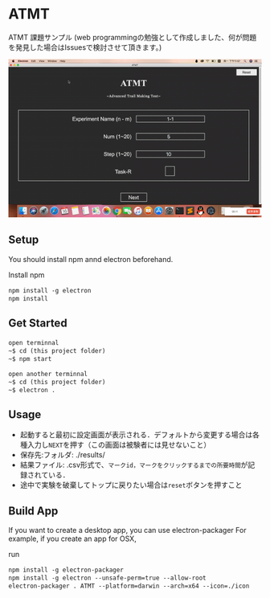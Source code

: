 # ATMT

ATMT 課題サンプル (web programmingの勉強として作成しました、何が問題を発見した場合はIssuesで検討させて頂きます。)

<img src="./atmt.gif" width="100">

## Setup

You should install npm annd electron beforehand.

<a herf=https://www.npmjs.com/get-npm>Install npm</a>

```
npm install -g electron
npm install
```

## Get Started
```
open terminnal
~$ cd (this project folder)
~$ npm start
```
```
open another terminnal
~$ cd (this project folder)
~$ electron .
```

## Usage

- 起動すると最初に設定画面が表示される．デフォルトから変更する場合は各種入力し`NEXT`を押す（この画面は被験者には見せないこと）
- 保存先:フォルダ: ./results/
- 結果ファイル: .csv形式で、`マークid，マークをクリックするまでの所要時間`が記録されている．
- 途中で実験を破棄してトップに戻りたい場合は`reset`ボタンを押すこと

## Build App

If you want to create a desktop app, you can use electron-packager
For example, if you create an app for OSX,

run

```
npm install -g electron-packager
npm install -g electron --unsafe-perm=true --allow-root
electron-packager . ATMT --platform=darwin --arch=x64 --icon=./icon
```

